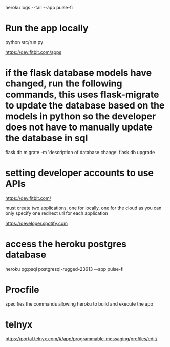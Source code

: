 heroku logs --tail --app pulse-fi

# Run the app locally
python src/run.py

https://dev.fitbit.com/apps

# if the flask database models have changed, run the following commands, this uses flask-migrate to update the database based on the models in python so the developer does not have to manually update the database in sql
flask db migrate -m 'description of database change'
flask db upgrade


# setting developer accounts to use APIs

https://dev.fitbit.com/

must create two applications, one for locally, one for the cloud as you can only specify one redirect url for each application

https://developer.spotify.com

# access the heroku postgres database
heroku pg:psql postgresql-rugged-23613 --app pulse-fi

# Procfile
specifies the commands allowing heroku to build and execute the app

# telnyx

https://portal.telnyx.com/#/app/programmable-messaging/profiles/edit/
